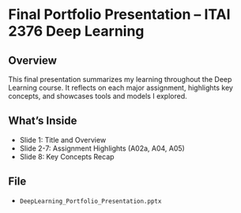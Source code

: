 # Final Portfolio Presentation – ITAI 2376 Deep Learning

## Overview
This final presentation summarizes my learning throughout the Deep Learning course. It reflects on each major assignment, highlights key concepts, and showcases tools and models I explored.

## What’s Inside
- Slide 1: Title and Overview
- Slide 2-7: Assignment Highlights (A02a, A04, A05)
- Slide 8: Key Concepts Recap
  
## File
- `DeepLearning_Portfolio_Presentation.pptx`
